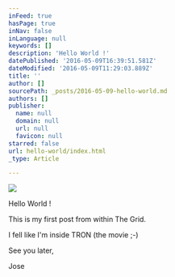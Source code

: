 ```yaml
---
inFeed: true
hasPage: true
inNav: false
inLanguage: null
keywords: []
description: 'Hello World !'
datePublished: '2016-05-09T16:39:51.581Z'
dateModified: '2016-05-09T11:29:03.889Z'
title: ''
author: []
sourcePath: _posts/2016-05-09-hello-world.md
authors: []
publisher:
  name: null
  domain: null
  url: null
  favicon: null
starred: false
url: hello-world/index.html
_type: Article

---
```

![](https://the-grid-user-content.s3-us-west-2.amazonaws.com/e4a32830-76b0-4fe4-85ae-79324353605d.jpg)

Hello World !

This is my first post from within The Grid. 

I fell like I'm inside TRON (the movie ;-)

See you later,

Jose